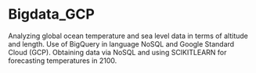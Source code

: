 # Bigdata_GCP

Analyzing global ocean temperature and sea level data in terms of altitude and length. 
Use of BigQuery in language NoSQL and Google Standard Cloud (GCP). 
Obtaining data via NoSQL and using SCIKITLEARN for forecasting temperatures in 2100.
